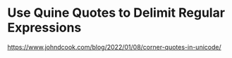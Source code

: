 # Use Quine Quotes to Delimit Regular Expressions

https://www.johndcook.com/blog/2022/01/08/corner-quotes-in-unicode/